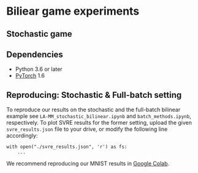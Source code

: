 # Biliear game experiments


## Stochastic game

## Dependencies
- Python 3.6 or later
- [PyTorch](https://pytorch.org/) 1.6

## Reproducing: Stochastic \& Full-batch setting

To reproduce our results on the stochastic and the full-batch bilinear example see 
`LA-MM_stochastic_bilinear.ipynb` and `batch_methods.ipynb`, respectively.
To plot SVRE results for the former setting, upload the given `svre_results.json` file to your drive, or modify the following line accordingly:  

```
with open("./svre_results.json", 'r') as fs:
    ...
```

We recommend reproducing our MNIST results in [Google Colab](https://colab.research.google.com/).
